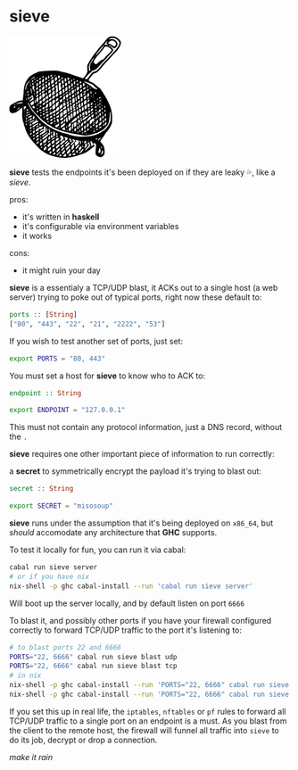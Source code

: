 # sieve

![sieve](./doc/sieve.png)

**sieve** tests the endpoints it's been deployed on if they are leaky 💦, like a _sieve_. 


pros:
- it's written in **haskell**
- it's configurable via environment variables
- it works

cons:
- it might ruin your day

**sieve** is a essentialy a TCP/UDP blast, it ACKs out to a single host (a web server) trying to poke out of typical ports, right now these default to:

```haskell
ports :: [String]
["80", "443", "22", "21", "2222", "53"]
```

If you wish to test another set of ports, just set:

```sh
export PORTS = "80, 443"
```

You must set a host for **sieve** to know who to ACK to:

```haskell
endpoint :: String
```
```sh
export ENDPOINT = "127.0.0.1"
```

This must not contain any protocol information, just a DNS record, without the `.`

**sieve** requires one other important piece of information to run correctly:

a **secret** to symmetrically encrypt the payload it's trying to blast out:

```haskell
secret :: String
```
```sh
export SECRET = "misosoup"
```

**sieve** runs under the assumption that it's being deployed on `x86_64`, but _should_ accomodate any architecture that **GHC** supports.

To test it locally for fun, you can run it via cabal:

```sh
cabal run sieve server
# or if you have nix    
nix-shell -p ghc cabal-install --run 'cabal run sieve server'
```

Will boot up the server locally, and by default listen on port `6666`

To blast it, and possibly other ports if you have your firewall configured correctly to forward TCP/UDP traffic to the port it's listening to:

```sh
# to blast ports 22 and 6666
PORTS="22, 6666" cabal run sieve blast udp
PORTS="22, 6666" cabal run sieve blast tcp
# in nix
nix-shell -p ghc cabal-install --run 'PORTS="22, 6666" cabal run sieve blast tcp'
nix-shell -p ghc cabal-install --run 'PORTS="22, 6666" cabal run sieve blast udp'
```

If you set this up in real life, the `iptables`, `nftables` or `pf` rules to forward all TCP/UDP traffic to a single port on an endpoint is a must. As you blast from the client to the remote host, the firewall will funnel all traffic into `sieve` to do its job, decrypt or drop a connection.

_make it rain_